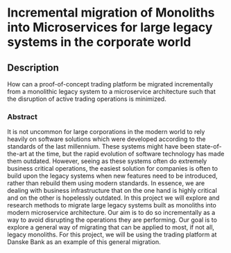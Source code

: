 # Incremental migration of Monoliths into Microservices for large legacy systems in the corporate world

## Description
How can a proof-of-concept trading platform be migrated incrementally from a monolithic legacy system to a microservice architecture such that the disruption of active trading operations is minimized.

### Abstract
It is not uncommon for large corporations in the modern world to rely heavily on software solutions which were developed according to the standards of the last millennium. These systems might have been state-of-the-art at the time, but the rapid evolution of software technology has made them outdated. However, seeing as these systems often do extremely business critical operations, the easiest solution for companies is often to build upon the legacy systems when new features need to be introduced, rather than rebuild them using modern standards. In essence, we are dealing with business infrastructure that on the one hand is highly critical and on the other is hopelessly outdated. 
In this project we will explore and research methods to migrate large legacy systems built as monoliths into modern microservice architecture. Our aim is to do so incrementally as a way to avoid disrupting the operations they are performing. Our goal is to explore a general way of migrating that can be applied to most, if not all, legacy monoliths. For this project, we will be using the trading platform at Danske Bank as an example of this general migration.
